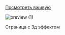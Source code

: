 [Посмотреть вживую](3dpage-pink.vercel.app "Ссылка на vercel") 

![preview (1)](https://github.com/MonkyWay/3dpage/assets/51226050/8d737e15-4a26-4775-a3d6-0c8783eab516)

Страница с 3д эффектом
